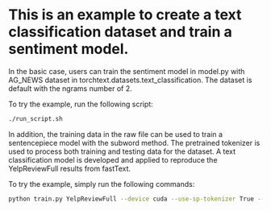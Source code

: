 # This is an example to create a text classification dataset and train a sentiment model. 

In the basic case, users can train the sentiment model in model.py with 
AG_NEWS dataset in torchtext.datasets.text_classification. The dataset is
default with the ngrams number of 2.

To try the example, run the following script:

```bash
./run_script.sh
```

In addition, the training data in the raw file can be used to train a
sentencepiece model with the subword method. The pretrained tokenizer is
used to process both training and testing data for the dataset. A text
classification model is developed and applied to reproduce the YelpReviewFull
results from fastText. 

To try the example, simply run the following commands:

```bash 
python train.py YelpReviewFull --device cuda --use-sp-tokenizer True --num-epochs 10 --embed-dim 64
```
